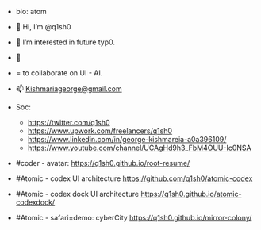 - bio: atom
- 👋 Hi, I’m @q1sh0 
- 👀 I’m interested in future typ0.
- 🌱
- = to collaborate on UI - AI. 
- 📫 Kishmariageorge@gmail.com
- Soc:
    - https://twitter.com/q1sh0
    - https://www.upwork.com/freelancers/q1sh0
    - https://www.linkedin.com/in/george-kishmareia-a0a396109/
    - https://www.youtube.com/channel/UCAgHd9h3_FbM4OUU-Ic0NSA 

- #coder - avatar: https://q1sh0.github.io/root-resume/
- #Atomic - codex UI architecture https://github.com/q1sh0/atomic-codex
- #Atomic - codex dock UI architecture https://q1sh0.github.io/atomic-codexdock/


- #Atomic - safari=demo: cyberCity https://q1sh0.github.io/mirror-colony/
<!---
q1sh0/q1sh3X is a ✨ special ✨ repository because its `README.md` (this file) appears on your GitHub profile.
You can click the Preview link to take a look at your changes.
--->
